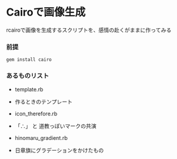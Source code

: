 # Cairoで画像生成

rcairoで画像を生成するスクリプトを、感情の赴くがままに作ってみる

### 前提

`gem install cairo`

### あるものリスト

* template.rb
 - 作るときのテンプレート
* icon_therefore.rb
 - 「∴」 と 道教っぽいマークの共演
* hinomaru_gradient.rb
 - 日章旗にグラデーションをかけたもの
